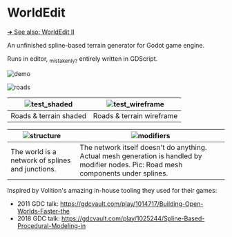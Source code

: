 # WorldEdit

[➜ See also: WorldEdit II](https://github.com/sevonj/worldedit2)

An unfinished spline-based terrain generator for Godot game engine.

Runs in editor, <sub>mistakenly?</sub> entirely written in GDScript.

![demo](https://github.com/user-attachments/assets/8ba23650-1efc-4699-84d3-1cddf3ff9485)

![roads](https://github.com/user-attachments/assets/f5823f1a-5e21-4cc6-a2cd-c34c28d6ade9)



| ![test_shaded](https://github.com/user-attachments/assets/aee14662-3373-43e3-9656-c342d354e36a) | ![test_wireframe](https://github.com/user-attachments/assets/6f4251dd-1b8e-422b-9f6e-c9ba5d810c3c) |
|-------------------------------------------------------------------------------------------------|----------------------------------------------------------------------------------------------------|
| Roads & terrain shaded                                                                          | Roads & terrain wireframe                                                                          |

| ![structure](https://github.com/user-attachments/assets/b12e0443-530e-402d-bfae-29e01efa83e1) | ![modifiers](https://github.com/user-attachments/assets/c4a7c4fd-0c60-4780-8590-6487e7ca6a33)                                         |
|-----------------------------------------------------------------------------------------------|---------------------------------------------------------------------------------------------------------------------------------------|
| The world is a network of splines and junctions.                                              | The network itself doesn't do anything. Actual mesh generation is handled by modifier nodes. Pic: Road mesh components under splines. |

Inspired by Volition's amazing in-house tooling they used for their games:
- 2011 GDC talk: https://gdcvault.com/play/1014717/Building-Open-Worlds-Faster-the
- 2018 GDC talk: https://gdcvault.com/play/1025244/Spline-Based-Procedural-Modeling-in
